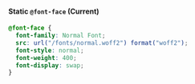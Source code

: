 #### Static `@font-face` (Current)

```css
@font-face {
  font-family: Normal Font;
  src: url("/fonts/normal.woff2") format("woff2");
  font-style: normal;
  font-weight: 400;
  font-display: swap;
}
```
